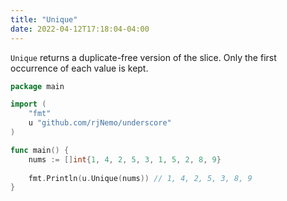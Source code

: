 ```yaml
---
title: "Unique"
date: 2022-04-12T17:18:04-04:00
---
```


`Unique` returns a duplicate-free version of the slice. Only the first occurrence of each value is kept.

```go
package main

import (
	"fmt"
	u "github.com/rjNemo/underscore"
)

func main() {
	nums := []int{1, 4, 2, 5, 3, 1, 5, 2, 8, 9}
	
	fmt.Println(u.Unique(nums)) // 1, 4, 2, 5, 3, 8, 9
}
```
